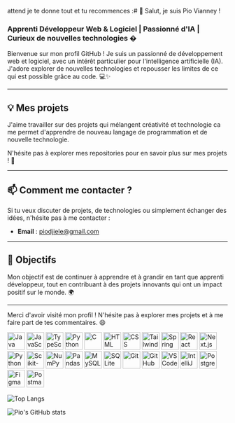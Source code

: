 attend je te donne tout et tu recommences :# 👋 Salut, je suis Pio Vianney ! 

### Apprenti Développeur Web & Logiciel | Passionné d'IA | Curieux de nouvelles technologies �

Bienvenue sur mon profil GitHub ! Je suis un passionné de développement web et logiciel, avec un intérêt particulier pour l'intelligence artificielle (IA). J'adore explorer de nouvelles technologies et repousser les limites de ce qui est possible grâce au code. 💻✨

---

## 💡 Mes projets

J'aime travailler sur des projets qui mélangent créativité et technologie ca me permet d'apprendre de nouveau langage de programmation et de nouvelle technologie. 

N'hésite pas à explorer mes repositories pour en savoir plus sur mes projets ! 🚀

---

## 📫 Comment me contacter ?

Si tu veux discuter de projets, de technologies ou simplement échanger des idées, n'hésite pas à me contacter :

- **Email** : [piodjiele@gmail.com](mailto:piodjiele@gmail.com)
---

## 🎯 Objectifs

Mon objectif est de continuer à apprendre et à grandir en tant que apprenti développeur, tout en contribuant à des projets innovants qui ont un impact positif sur le monde. 🌍

---

Merci d'avoir visité mon profil ! N'hésite pas à explorer mes projets et à me faire part de tes commentaires. 😄
<p align="left">
  <img src="https://cdn.jsdelivr.net/gh/devicons/devicon/icons/java/java-original.svg" width="40" alt="Java" />
  <img src="https://cdn.jsdelivr.net/gh/devicons/devicon/icons/javascript/javascript-original.svg" width="40" alt="JavaScript" />
  <img src="https://cdn.jsdelivr.net/gh/devicons/devicon/icons/typescript/typescript-original.svg" width="40" alt="TypeScript" />
  <img src="https://cdn.jsdelivr.net/gh/devicons/devicon/icons/python/python-original.svg" width="40" alt="Python" />
  <img src="https://cdn.jsdelivr.net/gh/devicons/devicon/icons/c/c-original.svg" width="40" alt="C" />
  <img src="https://cdn.jsdelivr.net/gh/devicons/devicon/icons/html5/html5-original.svg" width="40" alt="HTML" />
  <img src="https://cdn.jsdelivr.net/gh/devicons/devicon/icons/css3/css3-original.svg" width="40" alt="CSS" /> 
  <img src="https://www.vectorlogo.zone/logos/tailwindcss/tailwindcss-icon.svg" width="40" alt="Tailwind CSS" />
  <img src="https://cdn.jsdelivr.net/gh/devicons/devicon/icons/spring/spring-original.svg" width="40" alt="Spring Boot" />
  <img src="https://cdn.jsdelivr.net/gh/devicons/devicon/icons/react/react-original.svg" width="40" alt="React" />
  <img src="https://cdn.jsdelivr.net/gh/devicons/devicon/icons/nextjs/nextjs-original.svg" width="40" alt="Next.js" />
  <img src="https://cdn.jsdelivr.net/gh/devicons/devicon/icons/python/python-original.svg" width="40" alt="Python" />
  <img src="https://upload.wikimedia.org/wikipedia/commons/thumb/0/05/Scikit_learn_logo_small.svg/512px-Scikit_learn_logo_small.svg.png" width="40" alt="Scikit-Learn" />
  <img src="https://cdn.jsdelivr.net/gh/devicons/devicon/icons/numpy/numpy-original.svg" width="40" alt="NumPy" />
  <img src="https://cdn.jsdelivr.net/gh/devicons/devicon/icons/pandas/pandas-original.svg" width="40" alt="Pandas" />
  <img src="https://cdn.jsdelivr.net/gh/devicons/devicon/icons/mysql/mysql-original.svg" width="40" alt="MySQL" />
  <img src="https://cdn.jsdelivr.net/gh/devicons/devicon/icons/sqlite/sqlite-original.svg" width="40" alt="SQLite" />
  <img src="https://cdn.jsdelivr.net/gh/devicons/devicon/icons/git/git-original.svg" width="40" alt="Git" />
  <img src="https://cdn.jsdelivr.net/gh/devicons/devicon/icons/github/github-original.svg" width="40" alt="GitHub" />
  <img src="https://cdn.jsdelivr.net/gh/devicons/devicon/icons/vscode/vscode-original.svg" width="40" alt="VSCode" />
  <img src="https://cdn.jsdelivr.net/gh/devicons/devicon/icons/intellij/intellij-original.svg" width="40" alt="IntelliJ IDEA" />
  <img src="https://cdn.jsdelivr.net/gh/devicons/devicon/icons/postgresql/postgresql-original.svg" width="40" alt="PostgreSQL" />
  <img src="https://cdn.jsdelivr.net/gh/devicons/devicon/icons/figma/figma-original.svg" width="40" alt="Figma" />
  <img src="https://www.vectorlogo.zone/logos/getpostman/getpostman-icon.svg" width="40" alt="Postman" />
</p>



![Top Langs](https://github-readme-stats.vercel.app/api/top-langs/?username=PIO-VIA&layout=compact&theme=radical)

![Pio's GitHub stats](https://github-readme-stats.vercel.app/api?username=PIO-VIA&show_icons=true&theme=radical)

